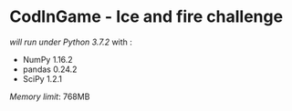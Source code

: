 CodInGame - Ice and fire challenge
==================================

*will run under Python 3.7.2* with : 
 * NumPy 1.16.2
 * pandas 0.24.2
 * SciPy 1.2.1

*Memory limit*: 768MB
